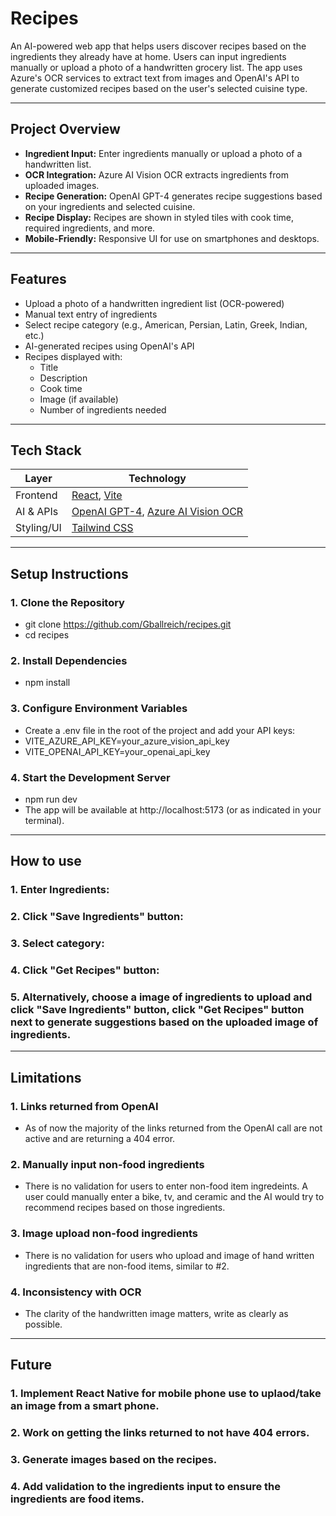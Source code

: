 # Recipes
An AI-powered web app that helps users discover recipes based on the ingredients they already have at home. Users can input ingredients manually or upload a photo of a handwritten grocery list. The app uses Azure's OCR services to extract text from images and OpenAI's API to generate customized recipes based on the user's selected cuisine type.

---
## Project Overview

- **Ingredient Input:** Enter ingredients manually or upload a photo of a handwritten list.
- **OCR Integration:** Azure AI Vision OCR extracts ingredients from uploaded images.
- **Recipe Generation:** OpenAI GPT-4 generates recipe suggestions based on your ingredients and selected cuisine.
- **Recipe Display:** Recipes are shown in styled tiles with cook time, required ingredients, and more.
- **Mobile-Friendly:** Responsive UI for use on smartphones and desktops.

---
## Features

- Upload a photo of a handwritten ingredient list (OCR-powered)
- Manual text entry of ingredients
- Select recipe category (e.g., American, Persian, Latin, Greek, Indian, etc.)
- AI-generated recipes using OpenAI's API
- Recipes displayed with:
  - Title
  - Description
  - Cook time
  - Image (if available)
  - Number of ingredients needed
---
  ## Tech Stack

| Layer      | Technology                                                                 |
|------------|----------------------------------------------------------------------------|
| Frontend   | [React](https://react.dev/), [Vite](https://vitejs.dev/)                   |
| AI & APIs  | [OpenAI GPT-4](https://platform.openai.com/), [Azure AI Vision OCR](https://learn.microsoft.com/en-us/azure/cognitive-services/computer-vision/) |
| Styling/UI | [Tailwind CSS](https://tailwindcss.com/)                                   |  

---
## Setup Instructions

### 1. Clone the Repository
- git clone https://github.com/Gballreich/recipes.git
- cd recipes

### 2. Install Dependencies
- npm install

### 3. Configure Environment Variables
- Create a .env file in the root of the project and add your API keys:
- VITE_AZURE_API_KEY=your_azure_vision_api_key
- VITE_OPENAI_API_KEY=your_openai_api_key

### 4. Start the Development Server
- npm run dev
- The app will be available at http://localhost:5173 (or as indicated in your terminal).
---
## How to use

### 1. Enter Ingredients:
### 2. Click "Save Ingredients" button:
### 3. Select category:
### 4. Click "Get Recipes" button:
### 5. Alternatively, choose a image of ingredients to upload and click "Save Ingredients" button, click "Get Recipes" button next to generate suggestions based on the uploaded image of ingredients.

---

## Limitations

### 1. Links returned from OpenAI
- As of now the majority of the links returned from the OpenAI call are not active and are returning a 404 error.
### 2. Manually input non-food ingredients
- There is no validation for users to enter non-food item ingredeints. A user could manually enter a bike, tv, and ceramic and the AI would try to recommend recipes based on those ingredients.
### 3. Image upload non-food ingredients
- There is no validation for users who upload and image of hand written ingredients that are non-food items, similar to #2.
### 4. Inconsistency with OCR
- The clarity of the handwritten image matters, write as clearly as possible.

---

## Future

### 1. Implement React Native for mobile phone use to uplaod/take an image from a smart phone.
### 2. Work on getting the links returned to not have 404 errors.
### 3. Generate images based on the recipes.
### 4. Add validation to the ingredients input to ensure the ingredients are food items.